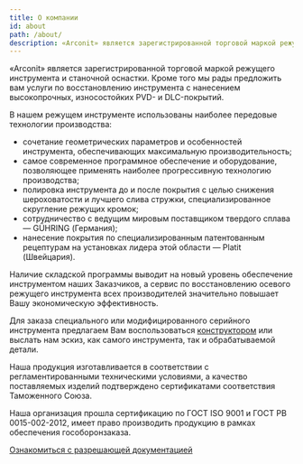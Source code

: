 ```yaml
---
title: О компании
id: about
path: /about/
description: «Arconit» является зарегистрированной торговой маркой режущего инструмента и станочной оснастки. Наша организация прошла сертификацию по ГОСТ ISO 9001 и ГОСТ РВ 0015-002-2012, имеет право производить продукцию в рамках обеспечения гособоронзаказа.
---
```


<div class="flex-row">
<section class="col-lg-16">
«Arconit» является зарегистрированной торговой маркой режущего инструмента и станочной оснастки. Кроме того мы рады предложить вам услуги по восстановлению инструмента с нанесением высокопрочных, износостойких PVD- и DLC-покрытий.

В нашем режущем инструменте использованы наиболее передовые технологии производства:

- сочетание геометрических параметров и особенностей инструмента, обеспечивающих максимальную производительность;
- самое современное программное обеспечение и оборудование, позволяющее применять наиболее прогрессивную технологию производства;
- полировка инструмента до и после покрытия с целью снижения шероховатости и лучшего слива стружки, специализированное скругление режущих кромок;
- сотрудничество с ведущим мировым поставщиком твердого сплава — GÜHRING (Германия);
- нанесение покрытия по специализированным патентованным рецептурам на установках лидера этой области — Platit (Швейцария).

Наличие складской программы выводит на новый уровень обеспечение инструментом наших Заказчиков, а сервис по восстановлению осевого режущего инструмента всех производителей значительно повышает Вашу экономическую эффективность.

Для заказа специального или модифицированного серийного инструмента предлагаем Вам воспользоваться [конструктором](/catalog/custom/) или выслать нам эскиз, как самого инструмента, так и обрабатываемой детали.
</section>

<section class="col-lg-8">
Наша продукция изготавливается в соответствии с регламентированными техническими условиями, а качество поставляемых изделий подтверждено сертификатами соответствия Таможенного Союза.

Наша организация прошла сертификацию по ГОСТ ISO 9001 и ГОСТ РВ 0015-002-2012, имеет право производить продукцию в рамках обеспечения гособоронзаказа.

[Ознакомиться с разрешающей документацией](/disclosure/)
</section>
</div>